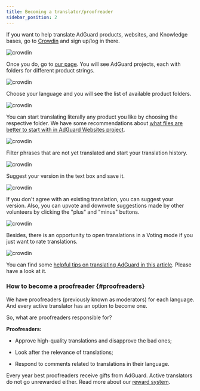 ```yaml
---
title: Becoming a translator/proofreader
sidebar_position: 2
---
```


If you want to help translate AdGuard products, websites, and Knowledge bases, go to [Crowdin](https://crowdin.com/) and sign up/log in there.

![crowdin](https://cdn.adguard.com/public/Adguard/kb/en/ag-translations/main-screen.png) 

Once you do, go to [our page](https://crowdin.com/profile/adguard/). You will see AdGuard projects, each with folders for different product strings.

![crowdin](https://cdn.adguard.com/public/Adguard/kb/en/ag-translations/projects.png) 

Choose your language and you will see the list of available product folders. 

![crowdin](https://cdn.adguard.com/public/Adguard/kb/en/ag-translations/languages.png) 

You can start translating literally any product you like by choosing the respective folder. We have some recommendations about [what files are better to start with in AdGuard Websites project](./translation-priority).

![crowdin](https://cdn.adguard.com/public/Adguard/kb/en/ag-translations/folders.png) 

Filter phrases that are not yet translated and start your translation history.

![crowdin](https://cdn.adguard.com/public/Adguard/kb/en/ag-translations/filter.png) 

Suggest your version in the text box and save it.

![crowdin](https://cdn.adguard.com/public/Adguard/kb/en/ag-translations/text-box.png) 

If you don't agree with an existing translation, you can suggest your version. Also, you can upvote and downvote suggestions made by other volunteers by clicking the "plus" and "minus" buttons.
  
![crowdin](https://cdn.adguard.com/public/Adguard/kb/en/ag-translations/vote.png) 

Besides, there is an opportunity to open translations in a Voting mode if you just want to rate translations.

![crowdin](https://cdn.adguard.com/public/Adguard/kb/en/ag-translations/mode.png)

You can find some [helpful tips on translating AdGuard in this article](./guidelines). Please have a look at it. 

### How to become a proofreader {#proofreaders}

We have proofreaders (previously known as moderators) for each language. And every active translator has an option to become one.

So, what are proofreaders responsible for?

**Proofreaders:**

- Approve high-quality translations and disapprove the bad ones;

- Look after the relevance of translations;

- Respond to comments related to translations in their language.

Every year best proofreaders receive gifts from AdGuard. Active translators do not go unrewarded either. Read more about our [reward system](./rewards).